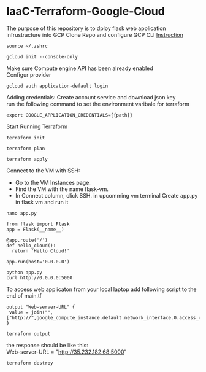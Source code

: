 # IaaC-Terraform-Google-Cloud
The purpose of this repository is to dploy flask web application infrustracture into GCP
Clone Repo and configure GCP CLI [Instruction](https://cloud.google.com/docs/terraform/get-started-with-terraform)
``` 
source ~/.zshrc
```
```
gcloud init --console-only
```
Make sure Compute engine API has been already enabled <br/>
Configur provider
```
gcloud auth application-default login
```
Adding credentials: Create account service and download json key<br/>
run the following command to set the environment varibale for terraform<br/>
```
export GOOGLE_APPLICATION_CREDENTIALS={{path}}
```
Start Running Terraform
```
terraform init 
```
```
terraform plan 
```
```
terraform apply 
```
Connect to the VM with SSH:<br/>
- Go to the VM Instances page.<br/>
- Find the VM with the name flask-vm.<br/>
- In Connect column, click SSH. in upcomming vm terminal Create app.py in flask vm and run it<br/>
```
nano app.py
```
```
from flask import Flask
app = Flask(__name__)

@app.route('/')
def hello_cloud():
  return 'Hello Cloud!'

app.run(host='0.0.0.0')
```
```
python app.py
curl http://0.0.0.0:5000
```
To access web applicaton from your local laptop add following script to the end of main.tf
```
output "Web-server-URL" {
 value = join("",["http://",google_compute_instance.default.network_interface.0.access_config.0.nat_ip,":5000"])
}
```
``` 
terraform output
```
the response should be like this:<br/>
Web-server-URL = "http://35.232.182.68:5000"
```
terraform destroy
```